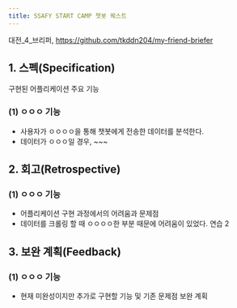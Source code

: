 ```yaml
---
title: SSAFY START CAMP 챗봇 퀘스트
---
```

대전_4_브리퍼, https://github.com/tkddn204/my-friend-briefer

## 1. 스펙(Specification)
구현된 어플리케이션 주요 기능
### (1) ㅇㅇㅇ 기능
 - 사용자가 ㅇㅇㅇㅇ을 통해 챗봇에게 전송한 데이터를 분석한다. 
 - 데이터가 ㅇㅇㅇ일 경우, ~~~
 ## 2. 회고(Retrospective)
### (1) ㅇㅇㅇ 기능

 - 어플리케이션 구현 과정에서의 어려움과 문제점
 - 데이터를 크롤링 할 때 ㅇㅇㅇㅇ한 부분 때문에 어려움이 있었다.
연습 2

## 3. 보완 계획(Feedback)
### (1) ㅇㅇㅇ 기능

 - 현재 미완성이지만 추가로 구현할 기능 및 기존 문제점 보완 계획
